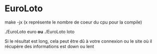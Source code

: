 # EuroLoto

make -jx      (x représente le nombre de coeur du cpu pour la compile)

./EuroLoto euro **ou** ./EuroLoto loto

Si le résultat est long, cela peut être dû à votre connexion ou le site où il récupère des informations est down ou lent
